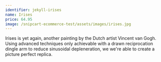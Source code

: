```yaml
---
identifier: jekyll-irises
name: Irises
price: 64.95
image: /snipcart-ecommerce-test/assets/images/irises.jpg
---
```

Irises is yet again, another painting by the Dutch artist Vincent van Gogh. Using advanced techniques only achievable with a drawn reciprocation dingle arm to reduce sinusoidal depleneration, we we're able to create a picture perfect replica.
